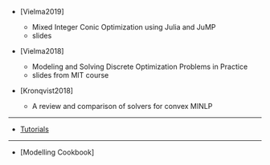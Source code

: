 - [Vielma2019]
    - Mixed Integer Conic Optimization using Julia and JuMP
    - slides

- [Vielma2018]
    - Modeling	and	Solving	Discrete	Optimization	Problems	in	Practice
    - slides from MIT course
    
- [Kronqvist2018]
    - A review and comparison of solvers for convex MINLP

----

 - [Tutorials](https://github.com/barpit20/JuMPTutorials.jl)
 
----

- [Modelling Cookbook]
